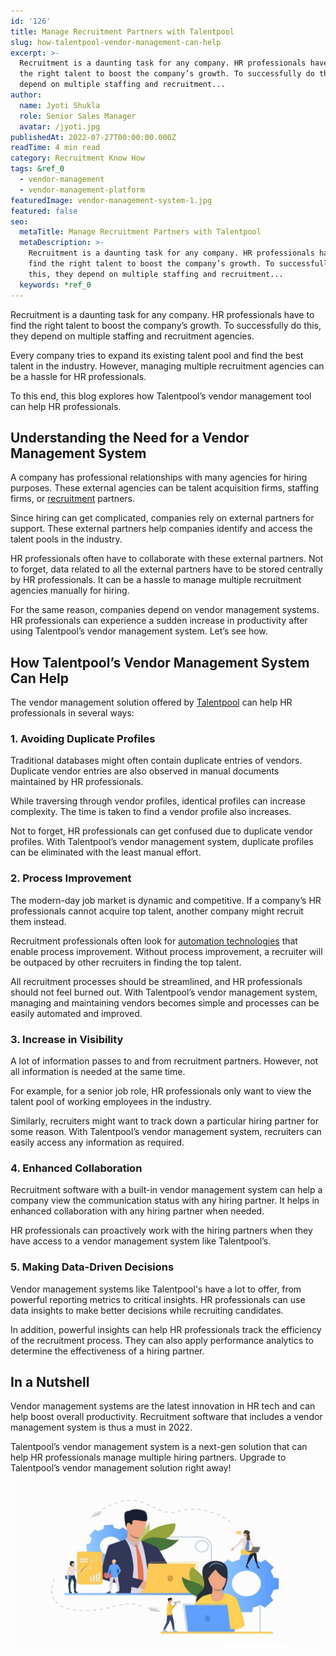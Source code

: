 ```yaml
---
id: '126'
title: Manage Recruitment Partners with Talentpool
slug: how-talentpool-vendor-management-can-help
excerpt: >-
  Recruitment is a daunting task for any company. HR professionals have to find
  the right talent to boost the company’s growth. To successfully do this, they
  depend on multiple staffing and recruitment...
author:
  name: Jyoti Shukla
  role: Senior Sales Manager
  avatar: /jyoti.jpg
publishedAt: 2022-07-27T00:00:00.000Z
readTime: 4 min read
category: Recruitment Know How
tags: &ref_0
  - vendor-management
  - vendor-management-platform
featuredImage: vendor-management-system-1.jpg
featured: false
seo:
  metaTitle: Manage Recruitment Partners with Talentpool
  metaDescription: >-
    Recruitment is a daunting task for any company. HR professionals have to
    find the right talent to boost the company’s growth. To successfully do
    this, they depend on multiple staffing and recruitment...
  keywords: *ref_0
---
```


Recruitment is a daunting task for any company. HR professionals have to find the right talent to boost the company’s growth. To successfully do this, they depend on multiple staffing and recruitment agencies.

Every company tries to expand its existing talent pool and find the best talent in the industry. However, managing multiple recruitment agencies can be a hassle for HR professionals.

<!--more-->

To this end, this blog explores how Talentpool’s vendor management tool can help HR professionals.

## **Understanding the Need for a Vendor Management System** 

A company has professional relationships with many agencies for hiring purposes. These external agencies can be talent acquisition firms, staffing firms, or [recruitment](https://www.thetalentpool.ai/blogs/digital-age-hiring-whats-next-in-the-recruitment-world) partners.

Since hiring can get complicated, companies rely on external partners for support. These external partners help companies identify and access the talent pools in the industry.

HR professionals often have to collaborate with these external partners. Not to forget, data related to all the external partners have to be stored centrally by HR professionals. It can be a hassle to manage multiple recruitment agencies manually for hiring.

For the same reason, companies depend on vendor management systems. HR professionals can experience a sudden increase in productivity after using Talentpool’s vendor management system. Let’s see how. 

## **How Talentpool’s Vendor Management System Can Help**

The vendor management solution offered by [Talentpool](https://www.thetalentpool.ai) can help HR professionals in several ways: 

### 1\. **Avoiding Duplicate Profiles** 

Traditional databases might often contain duplicate entries of vendors. Duplicate vendor entries are also observed in manual documents maintained by HR professionals.

While traversing through vendor profiles, identical profiles can increase complexity. The time is taken to find a vendor profile also increases.

Not to forget, HR professionals can get confused due to duplicate vendor profiles. With Talentpool’s vendor management system, duplicate profiles can be eliminated with the least manual effort. 

### 2\. **Process Improvement** 

The modern-day job market is dynamic and competitive. If a company’s HR professionals cannot acquire top talent, another company might recruit them instead.

Recruitment professionals often look for [automation technologies](https://www.thetalentpool.ai/recruitment-management-software-features.html) that enable process improvement. Without process improvement, a recruiter will be outpaced by other recruiters in finding the top talent.

All recruitment processes should be streamlined, and HR professionals should not feel burned out. With Talentpool’s vendor management system, managing and maintaining vendors becomes simple and processes can be easily automated and improved. 

### 3\. **Increase in Visibility** 

A lot of information passes to and from recruitment partners. However, not all information is needed at the same time.

For example, for a senior job role, HR professionals only want to view the talent pool of working employees in the industry.

Similarly, recruiters might want to track down a particular hiring partner for some reason. With Talentpool’s vendor management system, recruiters can easily access any information as required. 

### 4\. **Enhanced Collaboration**

Recruitment software with a built-in vendor management system can help a company view the communication status with any hiring partner. It helps in enhanced collaboration with any hiring partner when needed.

HR professionals can proactively work with the hiring partners when they have access to a vendor management system like Talentpool’s. 

### 5\. **Making Data-Driven Decisions** 

Vendor management systems like Talentpool's have a lot to offer, from powerful reporting metrics to critical insights. HR professionals can use data insights to make better decisions while recruiting candidates.

In addition, powerful insights can help HR professionals track the efficiency of the recruitment process. They can also apply performance analytics to determine the effectiveness of a hiring partner.

## **In a Nutshell** 

Vendor management systems are the latest innovation in HR tech and can help boost overall productivity. Recruitment software that includes a vendor management system is thus a must in 2022.

Talentpool’s vendor management system is a next-gen solution that can help HR professionals manage multiple hiring partners. Upgrade to Talentpool’s vendor management solution right away!

![vendor-management-system](images/vendor-management-system-1-1024x538.jpg)
